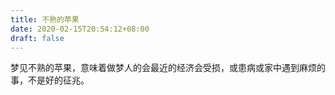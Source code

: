 ```yaml
---
title: 不熟的苹果
date: 2020-02-15T20:54:12+08:00
draft: false
---
```


梦见不熟的苹果，意味着做梦人的会最近的经济会受损，或患病或家中遇到麻烦的事，不是好的征兆。